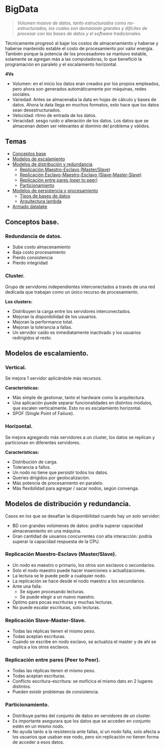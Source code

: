 # BigData
> *Volumen masivo de datos, tanto estructurados como no-estructurados, los cuales son demasiado grandes y difíciles de procesar con las bases de datos y el software tradicionales.*

Técnicamente progresó al bajar los costos de almacenamiento y haberse y haberse mantenido estable el costo de procesamiento por valor energía. También porque la potencia de los procesadores se mantuvo estable, solamente se agregan más a las computadoras, lo que benefició la programación en paralelo y el escalamiento horizontal.

**4Vs**
* Volumen: en el inicio los datos eran creados por los propios empleados, pero ahora son generados automáticamente por máquinas, redes sociales.
* Variedad: Antes se almacenaba la data en hojas de cálculo y bases de datos. Ahora la data llega en muchos formatos, esto hace que los datos sean desestructurados.
* Velocidad: ritmo de entrada de los datos.
* Veracidad: sesgo ruido o alteración de los datos. Los datos que se almacenan deben ser relevantes al dominio del problema y válidos.

## Temas
- [Conceptos base](https://github.com/NormanPerrin/CapacitacionMongoBigData/blob/master/Teoria/bigdata.md#conceptos-base)
- [Modelos de escalamiento](https://github.com/NormanPerrin/CapacitacionMongoBigData/blob/master/Teoria/bigdata.md#modelos-de-escalamiento)
- [Modelos de distribución y redundancia](https://github.com/NormanPerrin/CapacitacionMongoBigData/blob/master/Teoria/bigdata.md#modelos-de-distribución-y-redundancia).
    - [Replicación Maestro-Esclavo (Master/Slave)](https://github.com/NormanPerrin/CapacitacionMongoBigData/blob/master/Teoria/bigdata.md#replicación-maestro-esclavo-masterslave)
    - [Replicación Esclavo-Maestro-Esclavo (Slave-Master-Slave)](https://github.com/NormanPerrin/CapacitacionMongoBigData/blob/master/Teoria/bigdata.md#replicación-slave-master-slave)
    - [Replicación entre pares (peer to peer)](https://github.com/NormanPerrin/CapacitacionMongoBigData/blob/master/Teoria/bigdata.md#replicación-entre-pares-peer-to-peer)
    - [Particionamiento](https://github.com/NormanPerrin/CapacitacionMongoBigData/blob/master/Teoria/bigdata.md#particionamiento)
- [Modelos de persistencia y procesamiento](https://github.com/NormanPerrin/CapacitacionMongoBigData/blob/master/Teoria/bigdata.md#modelos-de-persistencia-y-procesamiento)
    - [Tipos de bases de datos](https://github.com/NormanPerrin/CapacitacionMongoBigData/blob/master/Teoria/bigdata.md#tipos-de-bases-de-datos)
    - [Arquitectura lambda](https://github.com/NormanPerrin/CapacitacionMongoBigData/blob/master/Teoria/bigdata.md#arquitectura-lambda)
- [Armado datalake](https://github.com/NormanPerrin/CapacitacionMongoBigData/blob/master/Teoria/bigdata.md#armado-datalake)

## Conceptos base.

### Redundancia de datos.
* Sube costo almacenamiento
* Baja costo procesamiento
* Pierdo consistencia
* Pierdo integridad

### Cluster.
Grupo de servidores independientes interconectados a través de una red dedicada que trabajan como un único recurso de procesamiento.

**Los clusters:**
* Distribuyen la carga entre los servidores interconectados.
* Mejoran la disponibilidad de los usuarios.
* Mejoran la performance total.
* Mejoran la tolerancia a fallas.
* Un servidor caído es inmediatamente inactivado y los usuarios redirigidos al resto.

## Modelos de escalamiento.

### Vertical.
Se mejora 1 servidor aplicándole más recursos.

**Características:**
* Más simple de gestionar, tanto el hardware como la arquitectura.
* Una aplicación puede separar funcionalidades en distintos módulos, que escalen verticalmente. Esto no es escalamiento horizontal.
* SPOF (Single Point of Failure).

### Horizontal.
Se mejora agregando más servidores a un cluster, los datos se replican y particionan en diferentes servidores.

**Características:**
* Distribución de carga.
* Tolerancia a fallos.
* Un nodo no tiene que persistir todos los datos.
* Queries dirigidos por geolocalización.
* Más potencia de procesamiento en paralelo.
* Más flexibilidad para agregar / sacar nodos, según convenga.

## Modelos de distribución y redundancia.
Casos en los que se desafían la disponibilidad cuando hay un solo servidor:
* BD con grandes volúmenes de datos: podría superar capacidad almacenamiento en una máquina.
* Gran cantidad de usuarios concurrentes con alta interacción: podría superar la capacidad respuesta de la CPU.

### Replicación Maestro-Esclavo (Master/Slave).
* Un nodo es maestro o primario, los otros son esclavos o secundarios.
* Solo el nodo maestro puede hacer inserciones o actualizaciones.
* La lectura se le puede pedir a cualquier nodo.
* La replicación se hace desde el nodo maestro a los secundarios.
* Ante una falla:
    * Se siguen procesando lecturas.
    * Se puede elegir a un nuevo maestro.
* Óptimo para pocas escrituras y muchas lecturas.
* No puede escalar escrituras, solo lecturas.

### Replicación Slave-Master-Slave.
* Todas las réplicas tienen el mismo peso.
* Todas aceptan escrituras.
* Cuando se escribe en nodo esclavo, se actualiza el master y de ahí se replica a los otros esclavos.

### Replicación entre pares (Peer to Peer).
* Todas las réplicas tienen el mismo peso.
* Todas aceptan escrituras.
* Conflicto escritura-escritura: se moficica el mismo dato en 2 lugares distintos.
* Pueden existir problemas de consistencia.

### Particionamiento.
* Distribuye partes del conjunto de datos en servidores de un cluster.
* Es importante asegurara que los datos que se acceden en conjunto estén en un mismo nodo.
* No ayuda tanto a la resistencia ante fallas, si un nodo falla, solo afecta a los usuarios que usaban ese nodo, pero sin replicación no tienen forma de acceder a esos datos.
